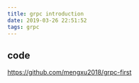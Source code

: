 ```yaml
---
title: grpc introduction
date: 2019-03-26 22:51:52
tags: grpc
---
```


## code
https://github.com/mengxu2018/grpc-first